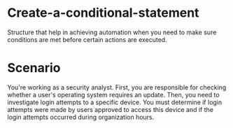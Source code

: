 # Create-a-conditional-statement
Structure that help in achieving automation when you need to make sure conditions are met before certain actions are executed.

# Scenario
You're working as a security analyst. First, you are responsible for checking whether a user's operating system requires an update. Then, you need to investigate login attempts to a specific device. You must determine if login attempts were made by users approved to access this device and if the login attempts occurred during organization hours.
